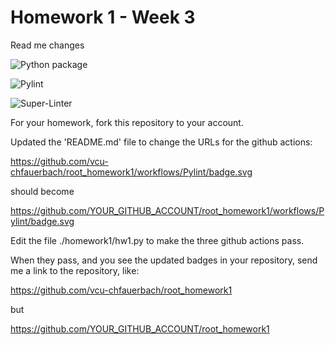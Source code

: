 # Homework 1 - Week 3
Read me changes

![Python package](https://github.com/KalahBranch/root_homework1/workflows/Python%20package/badge.svg)

![Pylint](https://github.com/KalahBranch/root_homework1/workflows/Pylint/badge.svg)

![Super-Linter](https://github.com/KalahBranch/root_homework1/workflows/Super-Linter/badge.svg)

For your homework, fork this repository to your account.

Updated the 'README.md' file to change the URLs for the github actions:

https://github.com/vcu-chfauerbach/root_homework1/workflows/Pylint/badge.svg

should become

https://github.com/YOUR_GITHUB_ACCOUNT/root_homework1/workflows/Pylint/badge.svg

Edit the file ./homework1/hw1.py to make the three github actions pass.

When they pass, and you see the updated badges in your repository, send me a link to the repository, like:

https://github.com/vcu-chfauerbach/root_homework1

but

https://github.com/YOUR_GITHUB_ACCOUNT/root_homework1
